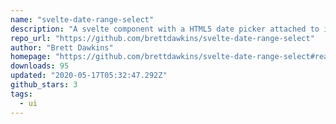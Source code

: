 ```yaml
---
name: "svelte-date-range-select"
description: "A svelte component with a HTML5 date picker attached to input range sliders"
repo_url: "https://github.com/brettdawkins/svelte-date-range-select"
author: "Brett Dawkins"
homepage: "https://github.com/brettdawkins/svelte-date-range-select#readme"
downloads: 95
updated: "2020-05-17T05:32:47.292Z"
github_stars: 3
tags: 
  - ui
---
```

